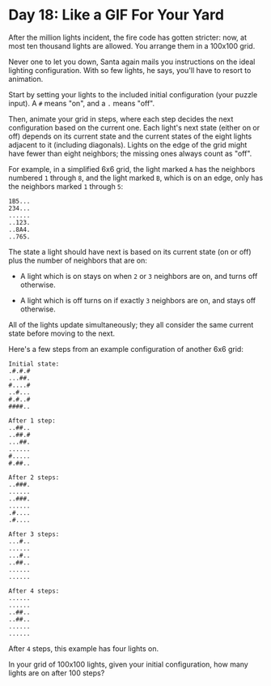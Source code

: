 # Day 18: Like a GIF For Your Yard

After the million lights incident, the fire code has gotten stricter: now, at
most ten thousand lights are allowed. You arrange them in a 100x100 grid.

Never one to let you down, Santa again mails you instructions on the ideal
lighting configuration. With so few lights, he says, you'll have to resort to
animation.

Start by setting your lights to the included initial configuration (your puzzle
input). A `#` means "on", and a `.` means "off".

Then, animate your grid in steps, where each step decides the next configuration
based on the current one. Each light's next state (either on or off) depends on
its current state and the current states of the eight lights adjacent to it
(including diagonals). Lights on the edge of the grid might have fewer than
eight neighbors; the missing ones always count as "off".

For example, in a simplified 6x6 grid, the light marked `A` has the neighbors
numbered `1` through `8`, and the light marked `B`, which is on an edge, only
has the neighbors marked `1` through `5`:

```
1B5...
234...
......
..123.
..8A4.
..765.
```

The state a light should have next is based on its current state (on or off)
plus the number of neighbors that are on:

- A light which is on stays on when `2` or `3` neighbors are on, and turns off
  otherwise.

- A light which is off turns on if exactly `3` neighbors are on, and stays off
  otherwise.

All of the lights update simultaneously; they all consider the same current
state before moving to the next.

Here's a few steps from an example configuration of another 6x6 grid:

```
Initial state:
.#.#.#
...##.
#....#
..#...
#.#..#
####..

After 1 step:
..##..
..##.#
...##.
......
#.....
#.##..

After 2 steps:
..###.
......
..###.
......
.#....
.#....

After 3 steps:
...#..
......
...#..
..##..
......
......

After 4 steps:
......
......
..##..
..##..
......
......
```

After `4` steps, this example has four lights on.

In your grid of 100x100 lights, given your initial configuration, how many
lights are on after 100 steps?
